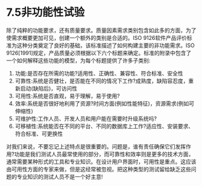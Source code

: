# 7.5非功能性试验

除了纯粹的功能要求，还有质量要求。质量因素需求类别包含如此多的方面，为了使需求概要更加可见，创建一个额外的类别是合适的。ISO 9126软件产品评价标准为这种分类奠定了良好的基础，该标准描述了如何构建主要的非功能需求。ISO 9126[1991]规定，产品质量必须根据以下六个标题来确定。标准的附录中包含了一个如何解释这些功能的模型，为每个标题提供了许多子类别:
1. 功能:是否存在所需的功能?适用性、正确性、兼容性、符合标准、安全性
2. 可靠性:系统是否健壮，是否能在不同的情况下工作?成熟度，缺陷容忍度，重新启动(缺陷后)，可访问性
3. 可用性:系统是否直观，易于理解，易于使用?
4. 效率:系统是否很好地利用了资源?时间方面(例如性能特征)，资源需求(例如可伸缩性)
5. 可维护性:工作人员、开发人员和用户能在需要时升级系统吗?
6. 可移植性:系统能否在不同的平台、不同的数据库上工作?适应性、安装要求、符合标准、可更换性

对我们来说，不要忘记上述特点是很重要的。问题是，谁有责任确保它们发挥作用?功能是我们测试人员最常使用的部分，而可靠性和效率则是更多的技术方面，通常需要某种形式的工具和专业知识。在设计用户界面时，可用性是重点。这应该由可用性方面的专家来做，但是这经常被忽视。把这种类型的测试留给缺乏这些问题的专业知识的测试人员不是一个好主意!